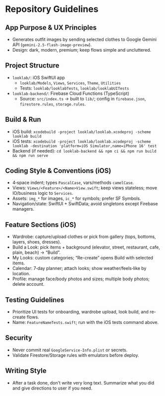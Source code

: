 # Repository Guidelines

## App Purpose & UX Principles
- Generates outfit images by sending selected clothes to Google Gemini API (`gemini-2.5-flash-image-preview`).
- Design: dark, modern, premium; keep flows simple and uncluttered.

## Project Structure
- `looklab/`: iOS SwiftUI app
  - `looklab/Models`, `Views`, `Services`, `Theme`, `Utilities`
  - Tests: `looklab/looklabTests`, `looklab/looklabUITests`
- `looklab-backend/`: Firebase Cloud Functions (TypeScript)
  - Source: `src/index.ts` → built to `lib/`; config in `firebase.json`, `firestore.rules`, `storage.rules`.

## Build & Run
- iOS build: `xcodebuild -project looklab/looklab.xcodeproj -scheme looklab build`
- iOS tests: `xcodebuild -project looklab/looklab.xcodeproj -scheme looklab -destination 'platform=iOS Simulator,name=iPhone 16' test`
- Backend (if needed): `cd looklab-backend && npm ci && npm run build && npm run serve`

## Coding Style & Conventions (iOS)
- 4‑space indent; types `PascalCase`, vars/methods `camelCase`.
- Views: `Views/<Feature>/<Name>View.swift`; keep views stateless; move IO/business logic to `Services`.
- Assets: `img_*` for images, `ic_*` for symbols; prefer SF Symbols.
- Navigation/state: SwiftUI + SwiftData; avoid singletons except Firebase managers.

## Feature Sections (iOS)
- Wardrobe: capture/upload clothes or pick from gallery (tops, bottoms, layers, shoes, dresses).
- Build a Look: pick items + background (elevator, street, restaurant, cafe, plain, beach) → “Build”.
- My Looks: custom categories; “Re-create” opens Build with selected items.
- Calendar: 7‑day planner; attach looks; show weather/feels‑like by location.
- Profile: manage face/body photos and sizes; multiple body photos; delete account.

## Testing Guidelines
- Prioritize UI tests for onboarding, wardrobe upload, look build, and re-create flows.
- Name: `FeatureNameTests.swift`; run with the iOS tests command above.

## Security
- Never commit real `GoogleService-Info.plist` or secrets.
- Validate Firestore/Storage rules with emulators before deploy.

## Writing Style

- After a task done, don't write very long text. Summarize what you did and give directions to user if you need.

